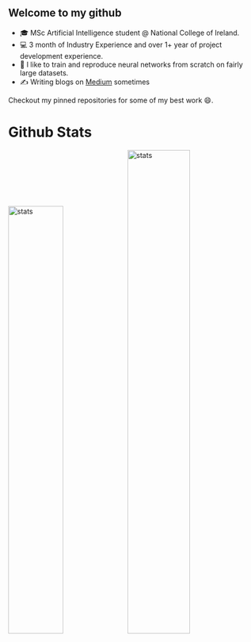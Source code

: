 ## Welcome to my github
* 🎓 MSc Artificial Intelligence student @ National College of Ireland.
* 💻 3 month of Industry Experience and over 1+ year of project development experience.
* 🧠 I like to train and reproduce neural networks from scratch on fairly large datasets.
* ✍️ Writing blogs on [Medium](https://medium.com/@aryanramani67) sometimes

Checkout my pinned repositories for some of my best work 😄. 

# Github Stats
<img src="https://github-readme-stats.vercel.app/api?username=notaryanramani&theme=calm&show_icons=true" alt="stats" width="47%"> <img src="https://github-readme-streak-stats.herokuapp.com/?user=notaryanramani&theme=calm&hide_border=false&locale=en" alt="stats" width="50%">
<!---
NotAryanRamani/NotAryanRamani is a ✨ special ✨ repository because its `README.md` (this file) appears on your GitHub profile.
You can click the Preview link to take a look at your changes.
[![Aryan's GitHub stats](https://github-readme-stats.vercel.app/api?username=notaryanramani&theme=dark&show_icons=true)](https://github.com/NotAryanRamani)
--->
